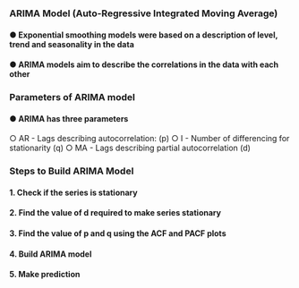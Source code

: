 ### ARIMA Model (Auto-Regressive Integrated Moving Average)

#### ● Exponential smoothing models were based on a description of level, trend and seasonality in the data
#### ● ARIMA models aim to describe the correlations in the data with each other

### Parameters of ARIMA model

#### ● ARIMA has three parameters

 ○ AR - Lags describing autocorrelation: (p)
 ○ I - Number of differencing for stationarity (q)
 ○ MA - Lags describing partial autocorrelation (d) 

### Steps to Build ARIMA Model
#### 1. Check if the series is stationary
#### 2. Find the value of d required to make series stationary
#### 3. Find the value of p and q using the ACF and PACF plots
#### 4. Build ARIMA model
#### 5. Make prediction
